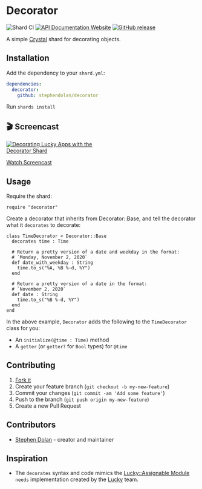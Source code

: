 # Decorator

![Shard CI](https://github.com/stephendolan/decorator/workflows/Shard%20CI/badge.svg)
[![API Documentation Website](https://img.shields.io/website?down_color=red&down_message=Offline&label=API%20Documentation&up_message=Online&url=https%3A%2F%2Fstephendolan.github.io%2Fdecorator%2F)](https://stephendolan.github.io/decorator)
[![GitHub release](https://img.shields.io/github/release/stephendolan/decorator.svg?label=Release)](https://github.com/stephendolan/decorator/releases)

A simple [Crystal](https://crystal-lang.org) shard for decorating objects.

## Installation

Add the dependency to your `shard.yml`:

```yaml
dependencies:
  decorator:
    github: stephendolan/decorator
```

Run `shards install`

## 🎬 Screencast

<div style="width:50%">
  <a href="https://luckycasts.com/videos/decorator-shard"><img src="https://i.imgur.com/1gs4z0c.jpg" title="Decorating Lucky Apps with the Decorator Shard" /></a>
</div>

[Watch Screencast](https://luckycasts.com/videos/decorator-shard)

## Usage

Require the shard:

```crystal
require "decorator"
```

Create a decorator that inherits from Decorator::Base, and tell the decorator what it `decorates` to decorate:

```crystal
class TimeDecorator < Decorator::Base
  decorates time : Time

  # Return a pretty version of a date and weekday in the format:
  # `Monday, November 2, 2020`
  def date_with_weekday : String
    time.to_s("%A, %B %-d, %Y")
  end

  # Return a pretty version of a date in the format:
  # `November 2, 2020`
  def date : String
    time.to_s("%B %-d, %Y")
  end
end
```

In the above example, `Decorator` adds the following to the `TimeDecorator` class for you:

- An `initialize(@time : Time)` method
- A `getter` (or `getter?` for `Bool` types) for `@time`

## Contributing

1. [Fork it](https://github.com/stephendolan/decorator/fork)
2. Create your feature branch (`git checkout -b my-new-feature`)
3. Commit your changes (`git commit -am 'Add some feature'`)
4. Push to the branch (`git push origin my-new-feature`)
5. Create a new Pull Request

## Contributors

- [Stephen Dolan](https://github.com/stephendolan) - creator and maintainer

## Inspiration

- The `decorates` syntax and code mimics the [Lucky::Assignable Module](https://github.com/luckyframework/lucky/blob/master/src/lucky/assignable.cr) `needs` implementation created by the [Lucky](https://luckyframework.org) team.
